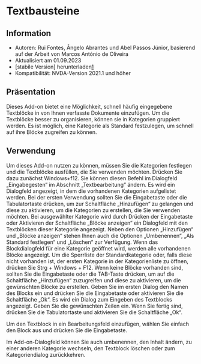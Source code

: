 # Textbausteine #


## Information
* Autoren: Rui Fontes, Ângelo Abrantes und Abel Passos Júnior, basierend auf der Arbeit von Marcos António de Oliveira
* Aktualisiert am 01.09.2023
* [stabile Version] herunterladen[1]
* Kompatibilität: NVDA-Version 2021.1 und höher


## Präsentation
Dieses Add-on bietet eine Möglichkeit, schnell häufig eingegebene Textblöcke in von Ihnen verfasste Dokumente einzufügen.
Um die Textblöcke besser zu organisieren, können sie in Kategorien gruppiert werden.
Es ist möglich, eine Kategorie als Standard festzulegen, um schnell auf ihre Blöcke zugreifen zu können.


## Verwendung
Um dieses Add-on nutzen zu können, müssen Sie die Kategorien festlegen und die Textblöcke ausfüllen, die Sie verwenden möchten.
Drücken Sie dazu zunächst Windows+f12. Sie können diesen Befehl im Dialogfeld „Eingabegesten“ im Abschnitt „Textbearbeitung“ ändern.
Es wird ein Dialogfeld angezeigt, in dem die vorhandenen Kategorien aufgelistet  werden. Bei der ersten Verwendung sollten Sie die Eingabetaste oder die Tabulatortaste drücken, um zur Schaltfläche „Hinzufügen“ zu gelangen und diese zu aktivieren, um die Kategorien zu erstellen, die Sie verwenden möchten.
Bei ausgewählter Kategorie wird durch Drücken der Eingabetaste oder Aktivieren der Schaltfläche „Blöcke anzeigen“ ein Dialogfeld mit den Textblöcken dieser Kategorie angezeigt.
Neben den Optionen „Hinzufügen“ und „Blöcke anzeigen“ stehen Ihnen auch die Optionen „Umbenennen“, „Als Standard festlegen“ und „Löschen“ zur Verfügung.
Wenn das Blockdialogfeld für eine Kategorie geöffnet wird, werden alle vorhandenen Blöcke angezeigt.
Um die Sperrliste der Standardkategorie oder, falls diese nicht vorhanden ist, der ersten Kategorie in der Kategorienliste zu öffnen, drücken Sie Strg + Windows + F12.
Wenn keine Blöcke vorhanden sind, sollten Sie die Eingabetaste oder die TAB-Taste drücken, um auf die Schaltfläche „Hinzufügen“ zuzugreifen und diese zu aktivieren, um die gewünschten Blöcke zu erstellen.
Geben Sie im ersten Dialog den Namen des Blocks ein und drücken Sie die Eingabetaste oder aktivieren Sie die Schaltfläche „Ok“.
Es wird ein Dialog zum Eingeben des Textblocks angezeigt.
Geben Sie die gewünschten Zeilen ein. Wenn Sie fertig sind, drücken Sie die Tabulatortaste und aktivieren Sie die Schaltfläche „Ok“.

Um den Textblock in ein Bearbeitungsfeld einzufügen, wählen Sie einfach den Block aus und drücken Sie die Eingabetaste.

Im Add-on-Dialogfeld können Sie auch umbenennen, den Inhalt ändern, zu einer anderen Kategorie wechseln, den Textblock löschen oder zum Kategoriendialog zurückkehren.


[1]: https://github.com/ruifontes/frequentText/releases/download/2023.09.02/frequentText-2023.09.02.nvda-addon
